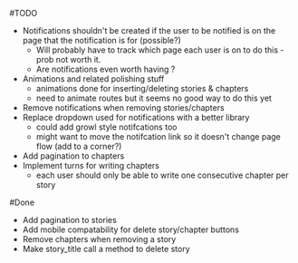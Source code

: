 #TODO

- Notifications shouldn't be created if the user to be notified is on the page that the notification is for (possible?)
    - Will probably have to track which page each user is on to do this - prob not worth it.
    - Are notifications even worth having ?
- Animations and related polishing stuff
    - animations done for inserting/deleting stories & chapters
    - need to animate routes but it seems no good way to do this yet 
- Remove notifications when removing stories/chapters
- Replace dropdown used for notifications with a better library
    - could add growl style notifcations too
    - might want to move the notifcation link so it doesn't change page flow (add to a corner?)
- Add pagination to chapters
- Implement turns for writing chapters
    - each user should only be able to write one consecutive chapter per story

#Done
- Add pagination to stories
- Add mobile compatability for delete story/chapter buttons
- Remove chapters when removing a story
- Make story_title call a method to delete story

